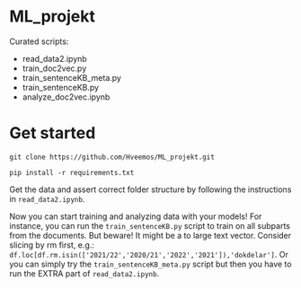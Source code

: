 # ML_projekt
Curated scripts:
- read_data2.ipynb
- train_doc2vec.py
- train_sentenceKB_meta.py
- train_sentenceKB.py
- analyze_doc2vec.ipynb

# Get started

`git clone https://github.com/Hveemos/ML_projekt.git`

`pip install -r requirements.txt`

Get the data and assert correct folder structure by following the instructions in `read_data2.ipynb`.

Now you can start training and analyzing data with your models! For instance, you can run the `train_sentenceKB.py` script to train on all subparts from the documents. But beware! It might be a to large text vector. Consider slicing by rm first, e.g.: `df.loc[df.rm.isin(['2021/22','2020/21','2022','2021']),'dokdelar']`. Or you can simply try the `train_sentenceKB_meta.py` script but then you have to run the EXTRA part of `read_data2.ipynb`.
